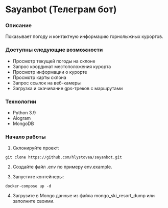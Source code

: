 # Sayanbot (Телеграм бот)

### Описание
Показывает погоду и контактную информацию горнолыжных курортов.

### Доступны следующие возможности
- Просмотр текущей погоды на склоне
- Запрос координат местоположения курорта
- Просмотр информации о курорте
- Просмотр карты склона
- Запрос ссылок на веб-камеры
- Загрузка и скачивание gps-треков с маршрутами

### Технологии
- Python 3.9
- Aiogram
- MongoDB

### Начало работы

1. Склонируйте проект:

```git clone https://github.com/hlystovea/sayanbot.git```  


2. Создайте файл .env по примеру env.example.


3. Запустите контейнеры:

```docker-compose up -d```


4. Загрузите в Mongo данные из файла mongo_ski_resort_dump или заполните своими.


